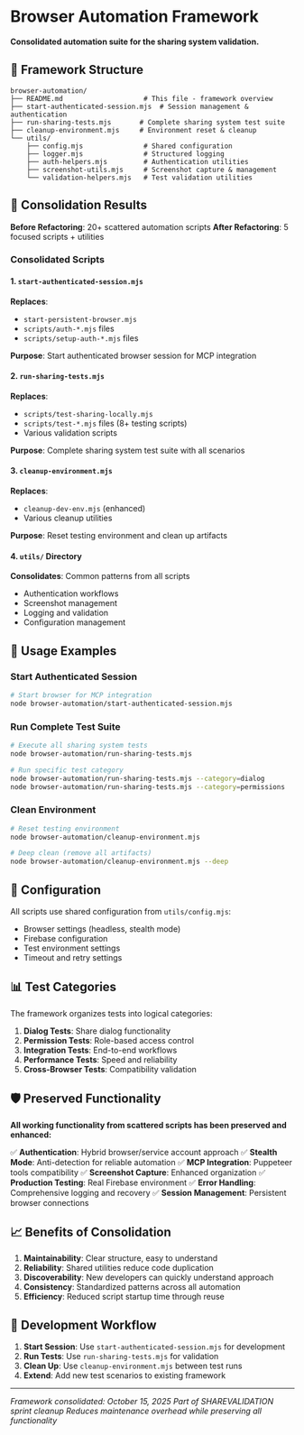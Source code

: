 # Browser Automation Framework

**Consolidated automation suite for the sharing system validation.**

## 📁 Framework Structure

```
browser-automation/
├── README.md                    # This file - framework overview
├── start-authenticated-session.mjs  # Session management & authentication
├── run-sharing-tests.mjs       # Complete sharing system test suite
├── cleanup-environment.mjs     # Environment reset & cleanup
└── utils/
    ├── config.mjs               # Shared configuration
    ├── logger.mjs               # Structured logging
    ├── auth-helpers.mjs         # Authentication utilities
    ├── screenshot-utils.mjs     # Screenshot capture & management
    └── validation-helpers.mjs   # Test validation utilities
```

## 🎯 Consolidation Results

**Before Refactoring**: 20+ scattered automation scripts
**After Refactoring**: 5 focused scripts + utilities

### Consolidated Scripts

#### 1. `start-authenticated-session.mjs`
**Replaces**: 
- `start-persistent-browser.mjs`
- `scripts/auth-*.mjs` files
- `scripts/setup-auth-*.mjs` files

**Purpose**: Start authenticated browser session for MCP integration

#### 2. `run-sharing-tests.mjs`
**Replaces**:
- `scripts/test-sharing-locally.mjs`
- `scripts/test-*.mjs` files (8+ testing scripts)
- Various validation scripts

**Purpose**: Complete sharing system test suite with all scenarios

#### 3. `cleanup-environment.mjs`
**Replaces**:
- `cleanup-dev-env.mjs` (enhanced)
- Various cleanup utilities

**Purpose**: Reset testing environment and clean up artifacts

#### 4. `utils/` Directory
**Consolidates**: Common patterns from all scripts
- Authentication workflows
- Screenshot management
- Logging and validation
- Configuration management

## 🚀 Usage Examples

### Start Authenticated Session
```bash
# Start browser for MCP integration
node browser-automation/start-authenticated-session.mjs
```

### Run Complete Test Suite
```bash
# Execute all sharing system tests
node browser-automation/run-sharing-tests.mjs

# Run specific test category
node browser-automation/run-sharing-tests.mjs --category=dialog
node browser-automation/run-sharing-tests.mjs --category=permissions
```

### Clean Environment
```bash
# Reset testing environment
node browser-automation/cleanup-environment.mjs

# Deep clean (remove all artifacts)
node browser-automation/cleanup-environment.mjs --deep
```

## 🔧 Configuration

All scripts use shared configuration from `utils/config.mjs`:
- Browser settings (headless, stealth mode)
- Firebase configuration
- Test environment settings
- Timeout and retry settings

## 📊 Test Categories

The framework organizes tests into logical categories:

1. **Dialog Tests**: Share dialog functionality
2. **Permission Tests**: Role-based access control
3. **Integration Tests**: End-to-end workflows
4. **Performance Tests**: Speed and reliability
5. **Cross-Browser Tests**: Compatibility validation

## 🛡️ Preserved Functionality

**All working functionality from scattered scripts has been preserved and enhanced:**

✅ **Authentication**: Hybrid browser/service account approach
✅ **Stealth Mode**: Anti-detection for reliable automation
✅ **MCP Integration**: Puppeteer tools compatibility
✅ **Screenshot Capture**: Enhanced organization
✅ **Production Testing**: Real Firebase environment
✅ **Error Handling**: Comprehensive logging and recovery
✅ **Session Management**: Persistent browser connections

## 📈 Benefits of Consolidation

1. **Maintainability**: Clear structure, easy to understand
2. **Reliability**: Shared utilities reduce code duplication
3. **Discoverability**: New developers can quickly understand approach
4. **Consistency**: Standardized patterns across all automation
5. **Efficiency**: Reduced script startup time through reuse

## 🧰 Development Workflow

1. **Start Session**: Use `start-authenticated-session.mjs` for development
2. **Run Tests**: Use `run-sharing-tests.mjs` for validation
3. **Clean Up**: Use `cleanup-environment.mjs` between test runs
4. **Extend**: Add new test scenarios to existing framework

---

*Framework consolidated: October 15, 2025*
*Part of SHAREVALIDATION sprint cleanup*
*Reduces maintenance overhead while preserving all functionality*
